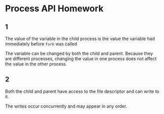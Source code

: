 # Process API Homework

## 1

The value of the variable in the child process is the value the variable had
immediately  before `fork` was called

The variable can be changed by both the child and parent. Because they are
different processes, changing the value in one process does not affect the value
in the other process.

## 2

Both the child and parent have access to the file descriptor and can write to
it.

The writes occur concurrently and may appear in any order.
